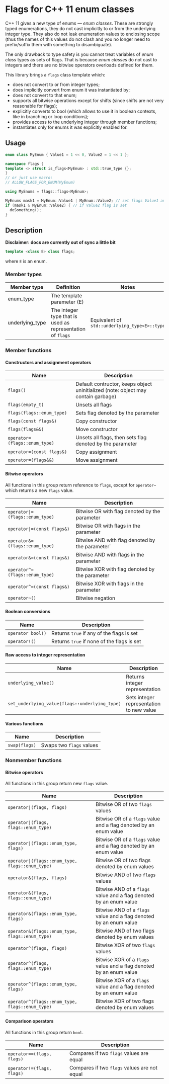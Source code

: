 # Flags for C++ 11 enum classes

C++ 11 gives a new type of enums — *enum classes*.
These are strongly typed enumerations, they do not cast implicitly to or from
the underlying integer type. They also do not leak enumeration values to
enclosing scope (thus the names of this values do not clash and you no longer
need to prefix/suffix them with something to disambiguate).

The only drawback to type safety is you cannot treat variables of *enum class*
types as sets of flags. That is because *enum classes* do not cast to integers
and there are no bitwise operators overloads defined for them.

This library brings a `flags` class template which:
* does not convert to or from integer types;
* does implicitly convert from enum it was instantiated by;
* does not convert to that enum;
* supports all bitwise operations except for shifts (since shifts are not very
  reasonable for flags);
* explicitly converts to bool (which allows to use it in boolean contexts, like
  in branching or loop conditions);
* provides access to the underlying integer through member functions;
* instantiates only for enums it was explicitly enabled for.

## Usage
``` c++
enum class MyEnum { Value1 = 1 << 0, Value2 = 1 << 1 };

namespace flags {
template <> struct is_flags<MyEnum> : std::true_type {};
}
// or just use macro:
// ALLOW_FLAGS_FOR_ENUM(MyEnum)

using MyEnums = flags::flags<MyEnum>;

MyEnums mask1 = MyEnum::Value1 | MyEnum::Value2; // set flags Value1 and Value 2
if (mask1 & MyEnum::Value2) { // if Value2 flag is set
  doSomething();
}
```

## Description

**Disclaimer: docs are currently out of sync a little bit**

``` c++
template <class E> class flags;
```
where `E` is an enum.

### Member types
Member type    |Definition                                                |Notes
---------------|----------------------------------------------------------|---------------------------------------------
enum_type      |The template parameter (E)                                |
underlying_type|The integer type that is used as representation of `flags`|Equivalent of `std::underlying_type<E>::type`

### Member functions

#### Constructors and assignment operators
Name                         |Description
-----------------------------|-----------
`flags()`                    |Default contructor, keeps object uninitialized (note: object may contain garbage)
`flags(empty_t)`             |Unsets all flags
`flags(flags::enum_type)`    |Sets flag denoted by the parameter
`flags(const flags&)`        |Copy constructor
`flags(flags&&)`             |Move constructor
`operator=(flags::enum_type)`|Unsets all flags, then sets flag denoted by the parameter
`operator=(const flags&)`    |Copy assignment
`operator=(flags&&)`         |Move assignment

#### Bitwise operators
All functions in this group return reference to `flags`, except for `operator~`
which returns a new `flags` value.

Name                                          |Description
----------------------------------------------|-----------
<code>operator&#124;=(flags::enum_type)</code>|Bitwise OR with flag denoted by the parameter
<code>operator&#124;=(const flags&)</code>    |Bitwise OR with flags in the parameter
`operator&=(flags::enum_type)`                |Bitwise AND with flag denoted by the parameter`
`operator&=(const flags&)`                    |Bitwise AND with flags in the parameter
`operator^=(flags::enum_type)`                |Bitwise XOR with flag denoted by the parameter
`operator^=(const flags&)`                    |Bitwise XOR with flags in the parameter
`operator~()`                                 |Bitwise negation

#### Boolean conversions
Name             |Description
-----------------|-----------
`operator bool()`|Returns `true` if any of the flags is set
`operator!()`    |Returns `true` if none of the flags is set

#### Raw access to integer representation
Name                                          |Description
----------------------------------------------|-----------
`underlying_value()`                          |Returns integer representation
`set_underlying_value(flags::underlying_type)`|Sets integer representation to new value

#### Various functions
Name         |Description
-------------|-----------
`swap(flags)`|Swaps two `flags` values

### Nonmember functions

#### Bitwise operators
All functions in this group return new `flags` value.

Name                                                           |Description
---------------------------------------------------------------|-----------
<code>operator&#124;(flags, flags)</code>                      |Bitwise OR of two `flags` values
<code>operator&#124;(flags, flags::enum_type)</code>           |Bitwise OR of a `flags` value and a flag denoted by an enum value
<code>operator&#124;(flags::enum_type, flags)</code>           |Bitwise OR of a `flags` value and a flag denoted by an enum value
<code>operator&#124;(flags::enum_type, flags::enum_type)</code>|Bitwise OR of two flags denoted by enum values
`operator&(flags, flags)`                                      |Bitwise AND of two `flags` values
`operator&(flags, flags::enum_type)`                           |Bitwise AND of a `flags` value and a flag denoted by an enum value
`operator&(flags::enum_type, flags)`                           |Bitwise AND of a `flags` value and a flag denoted by an enum value
`operator&(flags::enum_type, flags::enum_type)`                |Bitwise AND of two flags denoted by enum values
`operator^(flags, flags)`                                      |Bitwise XOR of two `flags` values
`operator^(flags, flags::enum_type)`                           |Bitwise XOR of a `flags` value and a flag denoted by an enum value
`operator^(flags::enum_type, flags)`                           |Bitwise XOR of a `flags` value and a flag denoted by an enum value
`operator^(flags::enum_type, flags::enum_type)`                |Bitwise XOR of two flags denoted by enum values

#### Comparison operators
All functions in this group return `bool`.

Name                      |Description
--------------------------|-----------
`operator==(flags, flags)`|Compares if two `flags` values are equal
`operator!=(flags, flags)`|Compares if two `flags` values are not equal
